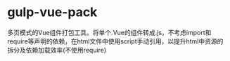 # gulp-vue-pack
多页模式的Vue组件打包工具。将单个.Vue的组件转成.js，不考虑import和require等声明的依赖，在html文件中使用script手动引用，以提升html中资源的拆分及依赖加载效率(不使用require)
